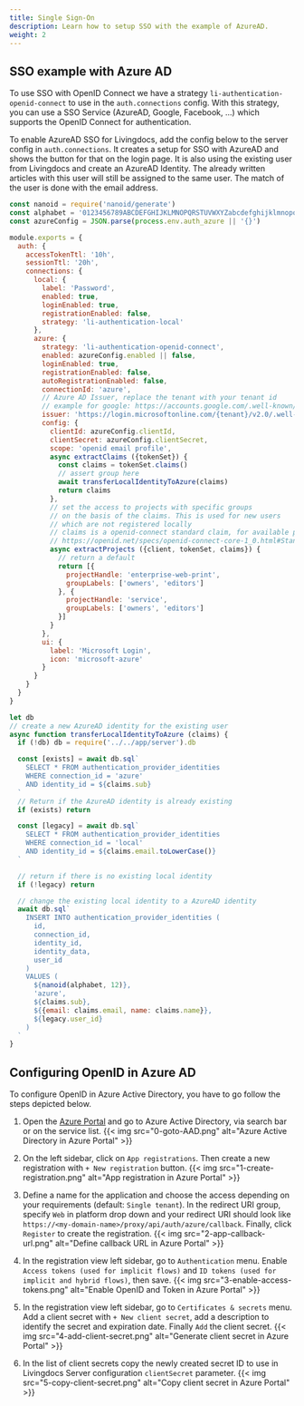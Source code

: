 ```yaml
---
title: Single Sign-On
description: Learn how to setup SSO with the example of AzureAD.
weight: 2
---
```


## SSO example with Azure AD
To use SSO with OpenID Connect we have a strategy `li-authentication-openid-connect` to use in the `auth.connections` config. With this strategy, you can use a SSO Service (AzureAD, Google, Facebook, ...) which supports the OpenID Connect for authentication.  

To enable AzureAD SSO for Livingdocs, add the config below to the server config in `auth.connections`. It creates a setup for SSO with AzureAD and shows the button for that on the login page. It is also using the existing user from Livingdocs and create an AzureAD Identity. The already written articles with this user will still be assigned to the same user. The match of the user is done with the email address.

```js
const nanoid = require('nanoid/generate')
const alphabet = '0123456789ABCDEFGHIJKLMNOPQRSTUVWXYZabcdefghijklmnopqrstuvwxyz'
const azureConfig = JSON.parse(process.env.auth_azure || '{}')

module.exports = {
  auth: {
    accessTokenTtl: '10h',
    sessionTtl: '20h',
    connections: {
      local: {
        label: 'Password',
        enabled: true,
        loginEnabled: true,
        registrationEnabled: false,
        strategy: 'li-authentication-local'
      },
      azure: {
        strategy: 'li-authentication-openid-connect',
        enabled: azureConfig.enabled || false,
        loginEnabled: true,
        registrationEnabled: false,
        autoRegistrationEnabled: false,
        connectionId: 'azure',
        // Azure AD Issuer, replace the tenant with your tenant id
        // example for google: https://accounts.google.com/.well-known/openid-configuration
        issuer: 'https://login.microsoftonline.com/{tenant}/v2.0/.well-known/openid-configuration',
        config: {
          clientId: azureConfig.clientId,        
          clientSecret: azureConfig.clientSecret,
          scope: 'openid email profile',
          async extractClaims ({tokenSet}) {
            const claims = tokenSet.claims()
            // assert group here
            await transferLocalIdentityToAzure(claims)
            return claims
          },
          // set the access to projects with specific groups
          // on the basis of the claims. This is used for new users
          // which are not registered locally
          // claims is a openid-connect standard claim, for available properties see:
          // https://openid.net/specs/openid-connect-core-1_0.html#StandardClaims
          async extractProjects ({client, tokenSet, claims}) {
            // return a default
            return [{
              projectHandle: 'enterprise-web-print',
              groupLabels: ['owners', 'editors']
            }, {
              projectHandle: 'service',
              groupLabels: ['owners', 'editors']
            }]
          }
        },
        ui: {
          label: 'Microsoft Login',
          icon: 'microsoft-azure'
        }
      }
    }
  }
}

let db
// create a new AzureAD identity for the existing user
async function transferLocalIdentityToAzure (claims) {
  if (!db) db = require('../../app/server').db

  const [exists] = await db.sql`
    SELECT * FROM authentication_provider_identities
    WHERE connection_id = 'azure'
    AND identity_id = ${claims.sub}
  `
  // Return if the AzureAD identity is already existing
  if (exists) return

  const [legacy] = await db.sql`
    SELECT * FROM authentication_provider_identities
    WHERE connection_id = 'local'
    AND identity_id = ${claims.email.toLowerCase()}
  `

  // return if there is no existing local identity
  if (!legacy) return

  // change the existing local identity to a AzureAD identity
  await db.sql`
    INSERT INTO authentication_provider_identities (
      id,
      connection_id,
      identity_id,
      identity_data,
      user_id
    )
    VALUES (
      ${nanoid(alphabet, 12)},
      'azure',
      ${claims.sub},
      ${{email: claims.email, name: claims.name}},
      ${legacy.user_id}
    )
  `
}
```

## Configuring OpenID in Azure AD

To configure OpenID in Azure Active Directory, you have to go follow the steps depicted below.

1. Open the [Azure Portal](https://portal.azure.com/) and go to Azure Active Directory, via search bar or on the service list.
{{< img src="0-goto-AAD.png" alt="Azure Active Directory in Azure Portal" >}}

2. On the left sidebar, click on `App registrations`. Then create a new registration with `+ New registration` button.
{{< img src="1-create-registration.png" alt="App registration in Azure Portal" >}}

3. Define a name for the application and choose the access depending on your requirements (default: `Single tenant`). In the redirect URI group, specify `Web` in platform drop down and your redirect URI should look like `https://<my-domain-name>/proxy/api/auth/azure/callback`. Finally, click `Register` to create the registration.
{{< img src="2-app-callback-url.png" alt="Define callback URL in Azure Portal" >}}

4. In the registration view left sidebar, go to `Authentication` menu. Enable `Access tokens (used for implicit flows)` and `ID tokens (used for implicit and hybrid flows)`, then save.
{{< img src="3-enable-access-tokens.png" alt="Enable OpenID and Token in Azure Portal" >}}

5. In the registration view left sidebar, go to `Certificates & secrets` menu. Add a client secret with `+ New client secret`, add a description to identify the secret and expiration date. Finally `Add` the client secret.
{{< img src="4-add-client-secret.png" alt="Generate client secret in Azure Portal" >}}

6. In the list of client secrets copy the newly created secret ID to use in Livingdocs Server configuration `clientSecret` parameter.
{{< img src="5-copy-client-secret.png" alt="Copy client secret in Azure Portal" >}}
